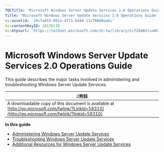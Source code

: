 ```yaml
---
TOCTitle: 'Microsoft Windows Server Update Services 2.0 Operations Guide'
Title: 'Microsoft Windows Server Update Services 2.0 Operations Guide'
ms:assetid: '29cfa815-991a-4f71-bd44-11c708d0aabc'
ms:contentKeyID: 18126110
ms:mtpsurl: 'https://technet.microsoft.com/zh-tw/library/Cc720483(v=WS.10)'
---
```


Microsoft Windows Server Update Services 2.0 Operations Guide
=============================================================

This guide describes the major tasks involved in administering and troubleshooting Windows Server Update Services.

| ![](images/Cc720483.note(WS.10).gif)附註                                                                             |
|---------------------------------------------------------------------------------------------------------------------------------------------------|
| A downloadable copy of this document is available at [http://go.microsoft.com/fwlink/?LinkId=58310](http://go.microsoft.com/fwlink/?linkid=58310) |

**In this guide**

-   [Administering Windows Server Update Services](https://technet.microsoft.com/89a56c89-a7df-4316-96a0-e8e342ecf4a8)
-   [Troubleshooting Windows Server Update Services](https://technet.microsoft.com/de75dec1-80d5-4c64-beff-89428aced855)
-   [Additional Resources for Windows Server Update Services](https://technet.microsoft.com/0700bf14-01b0-4d47-abae-e77345ca974f)
